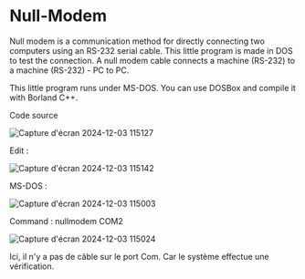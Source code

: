 # Null-Modem
Null modem is a communication method for directly connecting two computers using an RS-232 serial cable. This little program is made in DOS to test the connection.
A null modem cable connects a machine (RS-232) to a machine (RS-232) - PC to PC.

This little program runs under MS-DOS. You can use DOSBox and compile it with Borland C++. 


Code source 

![Capture d'écran 2024-12-03 115127](https://github.com/user-attachments/assets/33066c5d-eec4-486e-8543-236d18ae8f23)

Edit : 

![Capture d'écran 2024-12-03 115142](https://github.com/user-attachments/assets/b634d1d3-8870-48e9-8d11-ed4e0f8d706e)

MS-DOS : 

![Capture d'écran 2024-12-03 115003](https://github.com/user-attachments/assets/9b621f2b-6944-4fad-b280-c2f400f69fc7)

Command : nullmodem COM2

![Capture d'écran 2024-12-03 115024](https://github.com/user-attachments/assets/f7e7e00a-f8bc-4865-aeab-71ff2390c374)

Ici, il n'y a pas de câble sur le port Com. Car le système effectue une vérification. 

